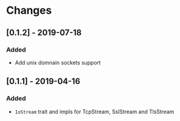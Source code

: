 # Changes

## [0.1.2] - 2019-07-18

### Added

* Add unix domnain sockets support


## [0.1.1] - 2019-04-16

### Added

* `IoStream` trait and impls for TcpStream, SslStream and TlsStream
